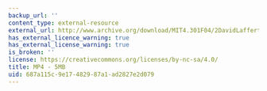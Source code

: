 ```yaml
---
backup_url: ''
content_type: external-resource
external_url: http://www.archive.org/download/MIT4.301F04/2DavidLafferty-ShapingTime-220k.mp4
has_external_licence_warning: true
has_external_license_warning: true
is_broken: ''
license: https://creativecommons.org/licenses/by-nc-sa/4.0/
title: MP4 - 5MB
uid: 687a115c-9e17-4829-87a1-ad2827e2d079
---
```

